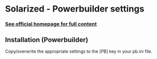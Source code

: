 ﻿Solarized - Powerbuilder settings
==========================

### [See official homepage for full content](http://ethanschoonover.com/solarized)

Installation (Powerbuilder)
---------------------------
Copy/overwrite the appropriate settings to the [PB] key in your pb.ini file.